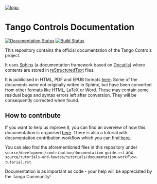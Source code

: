 [![logo](http://www.tango-controls.org/static/tango/img/logo_tangocontrols.png)](http://www.tango-controls.org)

Tango Controls Documentation
============================

[![Documentation Status](https://readthedocs.org/projects/tango-controls/badge/?version=dev)](http://tango-controls.readthedocs.io/en/dev/?badge=dev)
[![Build Status](https://travis-ci.org/tango-controls/tango-doc.svg)](https://travis-ci.org/tango-controls/tango-doc)

This repository contains the official documentation of the Tango Controls project.

It uses [Sphinx](http://www.sphinx-doc.org/en/stable/) (a documentation framework based on
[Docutils](http://docutils.sourceforge.net/index.html)) where contents are stored in
[reStructuredText](http://docutils.sourceforge.net/rst.html) files.

It is publicised in HTML, PDF and EPUB formats [here](http://tango-controls.readthedocs.io/).
Some of the documents were not originally writen in Sphinx,
but have been converted from other formats like HTML, LaTeX or Word.
These may contain some residual bugs and syntax errors left after conversion.
They will be consequently corrected when found.

How to contribute
-----------------
If you want to help us improve it, you can find an overview of how this documentation is
organised [here](http://tango-controls.readthedocs.io/en/latest/development/contribution/documentation-guide.html).
There is also a tutorial with documentation contribution workflow which you can find
[here](http://tango-controls.readthedocs.io/en/latest/tutorials-and-howtos/tutorials/documentation-workflow-tutorial.html).

You can also find the aforementioned files in this repository under
`source/development/contribution/documentation-guide.rst`
and `source/tutorials-and-howtos/tutorials/documentation-workflow-tutorial.rst`.


Documentation is as important as code - your help will be appreciated by the Tango Community! 
